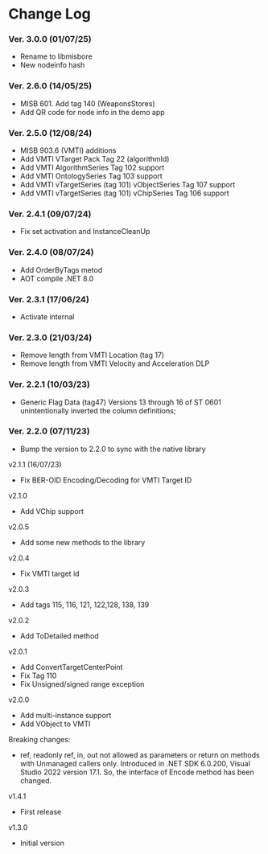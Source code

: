 Change Log
==========

### Ver. 3.0.0 (01/07/25)

- Rename to libmisbore
- New nodeinfo hash

### Ver. 2.6.0 (14/05/25)
- MISB 601. Add tag 140 (WeaponsStores)
- Add QR code for node info in the demo app

### Ver. 2.5.0 (12/08/24)
- MISB 903.6 (VMTI) additions
- Add VMTI VTarget Pack Tag 22 (algorithmId) 
- Add VMTI AlgorithmSeries Tag 102 support 
- Add VMTI OntologySeries Tag 103 support 
- Add VMTI vTargetSeries (tag 101) vObjectSeries Tag 107 support 
- Add VMTI vTargetSeries (tag 101) vChipSeries Tag 106 support 

### Ver. 2.4.1 (09/07/24)

- Fix set activation and InstanceCleanUp

### Ver. 2.4.0 (08/07/24)

- Add OrderByTags metod
- AOT compile .NET 8.0

### Ver. 2.3.1 (17/06/24)

- Activate internal

### Ver. 2.3.0 (21/03/24)
- Remove length from VMTI Location (tag 17)
- Remove length from VMTI Velocity and Acceleration DLP 

### Ver. 2.2.1 (10/03/23)
- Generic Flag Data (tag47) Versions 13 through 16 of ST 0601 unintentionally inverted the column definitions; 

### Ver. 2.2.0 (07/11/23)
- Bump the version to 2.2.0 to sync with the native library

v2.1.1 (16/07/23)
- Fix BER-OID Encoding/Decoding for VMTI Target ID

v2.1.0
- Add VChip support

v2.0.5
- Add some new methods to the library

v2.0.4
- Fix VMTI target id

v2.0.3
- Add tags 115, 116, 121, 122,128, 138, 139

v2.0.2
- Add ToDetailed method

v2.0.1
- Add ConvertTargetCenterPoint
- Fix Tag 110
- Fix Unsigned/signed range exception

v2.0.0
- Add multi-instance support
- Add VObject to VMTI

Breaking changes:
- ref, readonly ref, in, out not allowed as parameters or return on methods with Unmanaged callers only. Introduced in .NET SDK 6.0.200, Visual Studio 2022 version 17.1. So, the interface of Encode method has been changed.

v1.4.1
- First release

v1.3.0
- Initial version